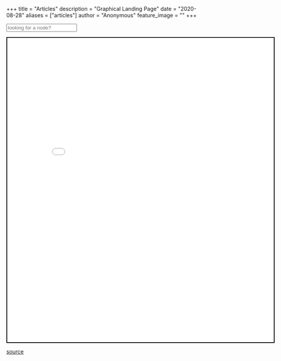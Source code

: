 +++
title = "Articles"
description = "Graphical Landing Page"
date = "2020-08-28"
aliases = ["articles"]
author = "Anonymous"
feature_image = ""
+++

<form class="form-inline" method="GET" action="/search">
  <div class="form-group search-form">
    <input name="search" 
           type="text" 
           class="form-control" 
           placeholder="looking for a node?">
    <span class="fa fa-search form-control-feedback"></span>
  </div>
</form>

<iframe seamless src="/obsidian_port/main.html" style="width:700px; height:800px; border: 2px solid black"></iframe>



[source](https://github.com/JoshuaPurtell/webpage/)